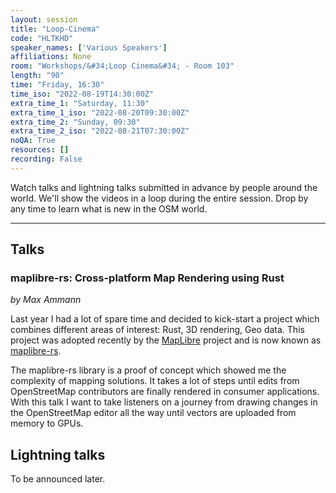 ```yaml
---
layout: session
title: "Loop-Cinema"
code: "HLTKHD"
speaker_names: ['Various Speakers']
affiliations: None
room: "Workshops/&#34;Loop Cinema&#34; - Room 103"
length: "90"
time: "Friday, 16:30"
time_iso: "2022-08-19T14:30:00Z"
extra_time_1: "Saturday, 11:30"
extra_time_1_iso: "2022-08-20T09:30:00Z"
extra_time_2: "Sunday, 09:30"
extra_time_2_iso: "2022-08-21T07:30:00Z"
noQA: True
resources: []
recording: False
---
```


Watch talks and lightning talks submitted in advance by people around the world. We'll show the videos in a loop during the entire session. Drop by any time to learn what is new in the OSM world.

<hr>

## Talks

### maplibre-rs: Cross-platform Map Rendering using Rust
_by Max Ammann_

Last year I had a lot of spare time and decided to kick-start a project which combines different areas of interest: Rust, 3D rendering, Geo data.
This project was adopted recently by the [MapLibre](https://maplibre.org/) project and is now known as [maplibre-rs](https://github.com/maplibre/maplibre-rs).

The maplibre-rs library is a proof of concept which showed me the complexity of mapping solutions. It takes a lot of steps until edits from OpenStreetMap contributors are finally rendered in consumer applications. With this talk I want to take listeners on a journey from drawing changes in the OpenStreetMap editor all the way until vectors are uploaded from memory to GPUs.

## Lightning talks

To be announced later.

